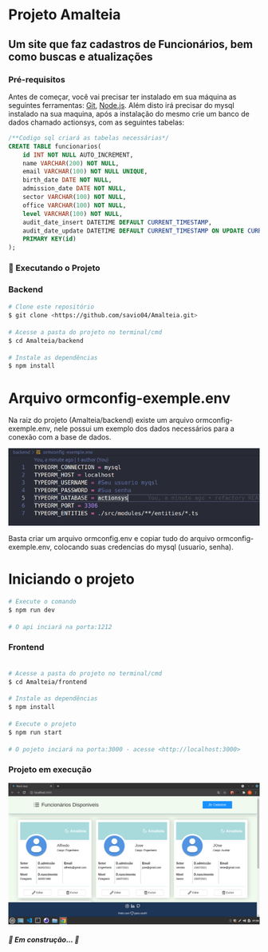 # Projeto Amalteia
## Um site que faz cadastros de Funcionários, bem como buscas e atualizações
### Pré-requisitos

Antes de começar, você vai precisar ter instalado em sua máquina as seguintes ferramentas:
[Git](https://git-scm.com), [Node.js](https://nodejs.org/en/). 
Além disto irá precisar do mysql instalado na sua maquina, após a instalação do mesmo 
crie um banco de dados chamado actionsys, com as seguintes tabelas:

```sql
/**Codigo sql criará as tabelas necessárias*/
CREATE TABLE funcionarios(
    id INT NOT NULL AUTO_INCREMENT,
    name VARCHAR(200) NOT NULL,
    email VARCHAR(100) NOT NULL UNIQUE,
    birth_date DATE NOT NULL,
    admission_date DATE NOT NULL,
    sector VARCHAR(100) NOT NULL,
    office VARCHAR(100) NOT NULL,
    level VARCHAR(100) NOT NULL,
    audit_date_insert DATETIME DEFAULT CURRENT_TIMESTAMP,
    audit_date_update DATETIME DEFAULT CURRENT_TIMESTAMP ON UPDATE CURRENT_TIMESTAMP,
    PRIMARY KEY(id)
);
```

### 🎲 Executando o Projeto

### Backend
```bash
# Clone este repositório
$ git clone <https://github.com/savio04/Amalteia.git>

# Acesse a pasta do projeto no terminal/cmd
$ cd Amalteia/backend

# Instale as dependências
$ npm install

```
# Arquivo ormconfig-exemple.env

Na raiz do projeto (Amalteia/backend) existe um arquivo ormconfig-exemple.env, nele possui um exemplo dos dados necessários para a conexão com a base de dados.

![alt text](https://github.com/savio04/Amalteia/blob/main/frontend/src/assets/gihubassets/exemple.env.png)

Basta criar um arquivo ormconfig.env e copiar tudo do arquivo ormconfig-exemple.env,
colocando suas credencias do mysql (usuario, senha).
# Iniciando o projeto
```bash
# Execute o comando 
$ npm run dev

# O api inciará na porta:1212
```

### Frontend
```bash

# Acesse a pasta do projeto no terminal/cmd
$ cd Amalteia/frontend

# Instale as dependências
$ npm install

# Execute o projeto
$ npm run start

# O pojeto inciará na porta:3000 - acesse <http://localhost:3000>
```
### Projeto em execução
![alt text](https://github.com/savio04/Amalteia/blob/main/frontend/src/assets/gihubassets/tela.png)

##### 🚧  Em construção...  🚧
